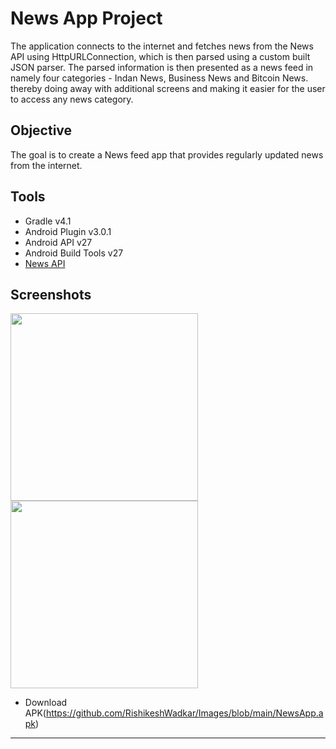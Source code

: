 News App Project
=================

The application connects to the internet and fetches news from the News API using HttpURLConnection, which is then 
parsed using a custom built JSON parser. The parsed information is then presented as a news feed in namely four categories - 
Indan News, Business News and Bitcoin News.
thereby doing away with additional screens and making it easier for the user to access any news category.

Objective
-----

The goal is to create a News feed app that provides regularly updated news from the internet.

Tools
-----

* Gradle v4.1
* Android Plugin v3.0.1
* Android API v27
* Android Build Tools v27
* [News API](https://newsapi.org/)

Screenshots
------------

<img src="https://user-images.githubusercontent.com/59508176/103399271-461d3a00-4b66-11eb-86c0-ce394bd34496.png" width="300"/><img src="https://user-images.githubusercontent.com/59508176/103399272-487f9400-4b66-11eb-93c3-7b2e81abb24e.png" width="300"/>

* Download APK(https://github.com/RishikeshWadkar/Images/blob/main/NewsApp.apk)
------
